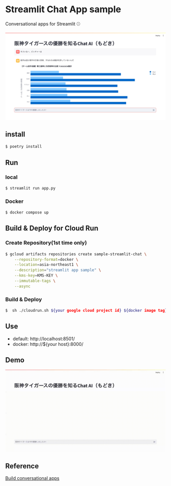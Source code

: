 # Streamlit Chat App sample

Conversational apps for Streamlit :baseball:

![image](image/image.jpg)

## install

```bash
$ poetry install
```

## Run

### local

```bash
$ streamlit run app.py
```

### Docker

```bash
$ docker compose up
```

## Build & Deploy for Cloud Run

### Create Repository(1st time only)

```bash
$ gcloud artifacts repositories create sample-streamlit-chat \
    --repository-format=docker \
    --location=asia-northeast1 \
    --description="streamlit app sample" \
    --kms-key=KMS-KEY \
    --immutable-tags \
    --async
```

### Build & Deploy

```bash
$  sh ./cloudrun.sh ${your google cloud project id} ${docker image tag}
```

## Use

- default: http://localhost:8501/
- docker: http://${your host}:8000/

## Demo

![sample movie](image/streamlit_manzai.gif)

## Reference

[Build conversational apps](https://docs.streamlit.io/knowledge-base/tutorials/build-conversational-apps)